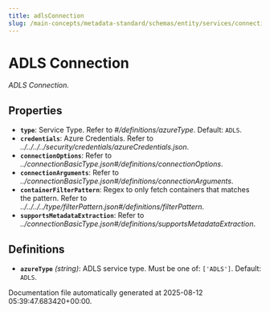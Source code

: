 ```yaml
---
title: adlsConnection
slug: /main-concepts/metadata-standard/schemas/entity/services/connections/storage/adlsconnection
---
```


# ADLS Connection

*ADLS Connection.*

## Properties

- **`type`**: Service Type. Refer to *#/definitions/azureType*. Default: `ADLS`.
- **`credentials`**: Azure Credentials. Refer to *../../../../security/credentials/azureCredentials.json*.
- **`connectionOptions`**: Refer to *../connectionBasicType.json#/definitions/connectionOptions*.
- **`connectionArguments`**: Refer to *../connectionBasicType.json#/definitions/connectionArguments*.
- **`containerFilterPattern`**: Regex to only fetch containers that matches the pattern. Refer to *../../../../type/filterPattern.json#/definitions/filterPattern*.
- **`supportsMetadataExtraction`**: Refer to *../connectionBasicType.json#/definitions/supportsMetadataExtraction*.
## Definitions

- **`azureType`** *(string)*: ADLS service type. Must be one of: `['ADLS']`. Default: `ADLS`.


Documentation file automatically generated at 2025-08-12 05:39:47.683420+00:00.
